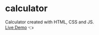 # calculator
Calculator created with HTML, CSS and JS.  
[Live Demo](https://pintyapintya.github.io/calculator/) :point_left:
